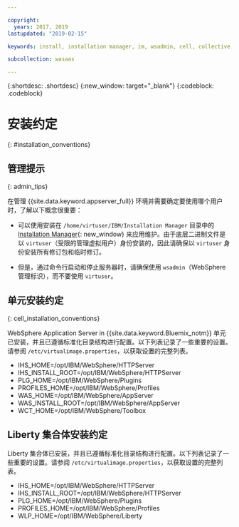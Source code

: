 ```yaml
---

copyright:
  years: 2017, 2019
lastupdated: "2019-02-15"

keywords: install, installation manager, im, wsadmin, cell, collective, websphere, liberty, virtual image

subcollection: wasaas

---
```


{:shortdesc: .shortdesc}
{:new_window: target="_blank"}
{:codeblock: .codeblock}

# 安装约定
{: #installation_conventions}

## 管理提示
{: admin_tips}

在管理 {{site.data.keyword.appserver_full}} 环境并需要确定要使用哪个用户时，了解以下概念很重要：

 * 可以使用安装在 `/home/virtuser/IBM/Installation Manager` 目录中的 [Installation Manager](http://www.ibm.com/support/knowledgecenter/SSDV2W_1.8.5/){: new_window} 来应用维护。由于底层二进制文件是以 `virtuser`（受限的管理虚拟用户）身份安装的，因此请确保以 `virtuser` 身份安装所有修订包和临时修订。

 * 但是，通过命令行启动和停止服务器时，请确保使用 `wsadmin`（WebSphere 管理标识），而不要使用 `virtuser`。

## 单元安装约定
{: cell_installation_conventions}

WebSphere Application Server in {{site.data.keyword.Bluemix_notm}} 单元已安装，并且已遵循标准化目录结构进行配置。以下列表记录了一些重要的设置。请参阅 `/etc/virtualimage.properties`，以获取设置的完整列表。

* IHS_HOME=/opt/IBM/WebSphere/HTTPServer
* IHS_INSTALL_ROOT=/opt/IBM/WebSphere/HTTPServer
* PLG_HOME=/opt/IBM/WebSphere/Plugins
* PROFILES_HOME=/opt/IBM/WebSphere/Profiles
* WAS_HOME=/opt/IBM/WebSphere/AppServer
* WAS_INSTALL_ROOT=/opt/IBM/WebSphere/AppServer
* WCT_HOME=/opt/IBM/WebSphere/Toolbox

## Liberty 集合体安装约定

Liberty 集合体已安装，并且已遵循标准化目录结构进行配置。以下列表记录了一些重要的设置。请参阅 `/etc/virtualimage.properties`，以获取设置的完整列表。

* IHS_HOME=/opt/IBM/WebSphere/HTTPServer
* IHS_INSTALL_ROOT=/opt/IBM/WebSphere/HTTPServer
* PLG_HOME=/opt/IBM/WebSphere/Plugins
* PROFILES_HOME=/opt/IBM/WebSphere/Profiles
* WLP_HOME=/opt/IBM/WebSphere/Liberty
